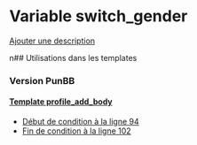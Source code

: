 # Variable switch_gender
[Ajouter une description](https://fa-tvars.appspot.com/switch_gender)

n## Utilisations dans les templates

### Version PunBB

#### [Template profile_add_body](punbb/profile_add_body.md)
* [Début de condition à la ligne 94](../punbb/profile_add_body.tpl#L94)
* [Fin de condition à la ligne 102](../punbb/profile_add_body.tpl#L102)